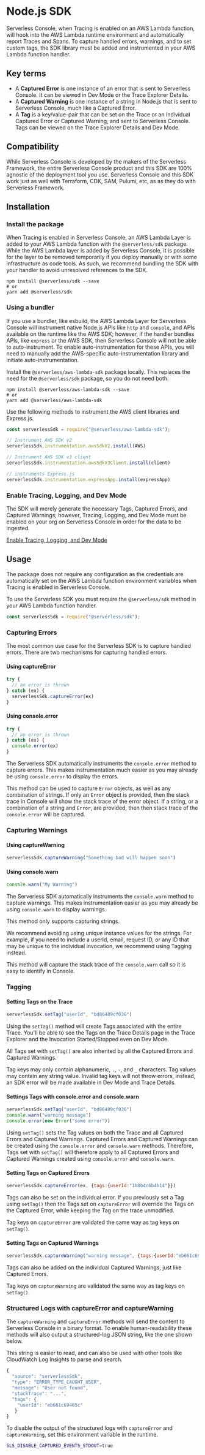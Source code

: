 <!--
title: Node.js SDK
menuText: Node.js SDK
description: 
menuOrder: 5
-->

# Node.js SDK

Serverless Console, when Tracing is enabled on an AWS Lambda function, will hook
into the AWS Lambda runtime environment and automatically report Traces and
Spans. To capture handled errors, warnings, and to set custom tags, the SDK
library must be added and instrumented in your AWS Lambda function handler.

## Key terms

- A **Captured Error** is one instance of an error that is sent to Serverless
Console. It can be viewed in Dev Mode or the Trace Explorer Details.
- A **Captured Warning** is one instance of a string in Node.js that is sent to
Serverless Console, much like a Captured Error.
- A **Tag** is a key/value-pair that can be set on the Trace or an individual
Captured Error or Captured Warning, and sent to Serverless Console. Tags can be
viewed on the Trace Explorer Details and Dev Mode.

## Compatibility

While Serverless Console is developed by the makers of the Serverless Framework,
the entire Serverless Console product and this SDK are 100% agnostic of the
deployment tool you use. Serverless Console and this SDK work just as well with
Terraform, CDK, SAM, Pulumi, etc, as as they do with Serverless Framework.

## Installation

### Install the package

When Tracing is enabled in Serverless Console, an  AWS Lambda Layer is added to
your AWS Lambda function with the `@serverless/sdk` package. While the AWS
Lambda layer is added by Serverless Console, it is possible for the layer to be
removed temporarily if you deploy manually or with some infrastructure as code
tools. As such, we recommend bundling the SDK with your handler to avoid
unresolved references to the SDK.

```
npm install @serverless/sdk --save
# or
yarn add @serverless/sdk
```

### Using a bundler

If you use a bundler, like esbuild, the AWS Lambda Layer for Serverless Console
will instrument native Node.js APIs like `http` and `console`, and APIs
available on the runtime like the AWS SDK; however, if the handler bundles APIs,
like `express` or the AWS SDK, then Serverless Console will not be able to
auto-instrument. To enable auto-instrumentation for these APIs, you will need to
manually add the AWS-specific auto-instrumentation library and initiate
auto-instrumentation.

Install the `@serverless/aws-lambda-sdk` package locally. This replaces
the need for the `@serverless/sdk` package, so you do not need both.

```
npm install @serverless/aws-lambda-sdk --save
# or
yarn add @serverless/aws-lambda-sdk
```

Use the following methods to instrument the AWS client libraries and Express.js.

```javascript
const serverlessSdk = require("@serverless/aws-lambda-sdk");

// Instrument AWS SDK v2
serverlessSdk.instrumentation.awsSdkV2.install(AWS)

// Instrument AWS SDK v3 client
serverlessSdk.instrumentation.awsSdkV3Client.install(client)

// instruments Express.js
serverlessSdk.instrumentation.expressApp.install(expressApp)
```

### Enable Tracing, Logging, and Dev Mode

The SDK will merely generate the necessary Tags, Captured Errors, and Captured
Warnings; however, Tracing, Logging, and Dev Mode must be enabled on your org on
Serverless Console in order for the data to be ingested.

[Enable Tracing, Logging, and Dev Mode](/console/docs/integrations/enable-monitoring-features)

## Usage

The package does not require any configuration as the credentials are
automatically set on the AWS Lambda function environment variables when Tracing
is enabled in Serverless Console.

To use the Serverless SDK you must require the `@serverless/sdk` method in your
AWS Lambda function handler.

```javascript
const serverlessSdk = require("@serverless/sdk");
```

### Capturing Errors

The most common use case for the Serverless SDK is to capture handled errors.
There are two mechanisms for capturing handled errors.

#### Using captureError

```javascript
try {
  // an error is thrown
} catch (ex) {
  serverlessSdk.captureError(ex)
}
```

#### Using console.error

```javascript
try {
  // an error is thrown
} catch (ex) {
  console.error(ex)
}
```

The Serverless SDK automatically instruments the `console.error` method to
capture errors. This makes instrumentation much easier as you may already be
using `console.error` to display the errors.

This method can be used to capture `Error` objects, as well as any combination
of strings. If only an `Error` object is provided, then the stack trace in
Console will show the stack trace of the error object. If a string, or a
combination of a string and `Error`, are provided, then then stack trace of the
`console.error` will be captured.

### Capturing Warnings

#### Using captureWarning

```javascript
serverlessSdk.captureWarning("Something bad will happen soon")
```

#### Using console.warn

```javascript
console.warn("My Warning")
```

The Serverless SDK automatically instruments the `console.warn` method to
capture warnings. This makes instrumentation easier as you may already be using
`console.warn` to display warnings.

This method only supports capturing strings.

We recommend avoiding using unique instance values for the strings. For example,
if you need to include a userId, email, request ID, or any ID that may be unique
to the individual invocation, we recommend using Tagging instead.

This method will capture the stack trace of the `console.warn` call so it
is easy to identify in Console.

### Tagging

#### Setting Tags on the Trace

```javascript
serverlessSdk.setTag("userId", "bd86489cf036")
```

Using the `setTag()` method will create Tags associated with the entire Trace.
You'll be able to see the Tags on the Trace Details page in the Trace Explorer
and the Invocation Started/Stopped even on Dev Mode.

All Tags set with `setTag()` are also inherited by all the Captured Errors and
Captured Warnings. 

Tag keys may only contain alphanumeric, `.`, `-`, and `_` characters. Tag values
may contain any string value. Invalid tag keys will not throw errors, instead,
an SDK error will be made available in Dev Mode and Trace Details.

#### Settings Tags with console.error and console.warn

```javascript
serverlessSdk.setTag("userId", "bd86489cf036")
console.warn("warning message")
console.error(new Error("some error"))
```

Using `setTag()` sets the Tag values on both the Trace and all Captured Errors
and Captured Warnings. Captured Errors and Captured Warnings can be created
using the `console.error` and `console.warn` methods. Therefore, Tags set with
`setTag()` will therefore apply to all Captured Errors and Captured Warnings
created using `console.error` and `console.warn`.

#### Setting Tags on Captured Errors

```javascript
serverlessSdk.captureError(ex, {tags:{userId:"1b8b4c6b4b14"}})
```

Tags can also be set on the individual error. If you previously set a Tag using
`setTag()` then the Tags set on `captureError` will override the Tags on the
Captured Error, while keeping the Tag on the trace unmodified.

Tag keys on `captureError` are validated the same way as tag keys on `setTag()`.


#### Setting Tags on Captured Warnings

```javascript
serverlessSdk.captureWarning("warning message", {tags:{userId:"eb661c69405c"}})
```

Tags can also be added on the individual Captured Warnings, just like Captured
Errors.

Tag keys on `captureWarning` are validated the same way as tag keys on
`setTag()`.

### Structured Logs with captureError and captureWarning

The `captureWarning` and `captureError` methods will send the content to
Serverless Console in a binary format. To enable human-readability these
methods will also output a structured-log JSON string, like the one shown
below.

This string is easier to read, and can also be used with other tools like
CloudWatch Log Insights to parse and search.

```javascript
{
  "source": "serverlessSdk",
  "type": "ERROR_TYPE_CAUGHT_USER",
  "message": "User not found",
  "stackTrace": "...",
  "tags": { 
    "userId": "eb661c69405c"
   }
}
```

To disable the output of the structured logs with `captureError` and
`captureWarning`, set this environment variable in the runtime.

```bash
SLS_DISABLE_CAPTURED_EVENTS_STDOUT=true
```
